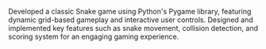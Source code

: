 Developed a classic Snake game using Python's Pygame library, featuring dynamic grid-based gameplay and interactive user controls.
Designed and implemented key features such as snake movement, collision detection, and scoring system for an engaging gaming experience.

